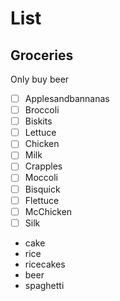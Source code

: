 # List

## Groceries
Only buy beer
- [ ] Applesandbannanas
- [ ] Broccoli
- [ ] Biskits
- [ ] Lettuce
- [ ] Chicken
- [ ] Milk
- [ ] Crapples
- [ ] Moccoli
- [ ] Bisquick
- [ ] Flettuce
- [ ] McChicken
- [ ] Silk
- cake
- rice
- ricecakes
- beer
- spaghetti


